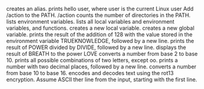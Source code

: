 creates an alias.
prints hello user, where user is the current Linux user
Add /action to the PATH. /action
counts the number of directories in the PATH.
 lists environment variables.
 lists all local variables and environment variables, and functions.
creates a new local variable.
creates a new global variable.
 prints the result of the addition of 128 with the value stored in the environment variable TRUEKNOWLEDGE, followed by a new line.
prints the result of POWER divided by DIVIDE, followed by a new line.
displays the result of BREATH to the power LOVE
converts a number from base 2 to base 10.
 prints all possible combinations of two letters, except oo.
 prints a number with two decimal places, followed by a new line.
converts a number from base 10 to base 16.
encodes and decodes text using the rot13 encryption. Assume ASCII
ther line from the input, starting with the first line.
